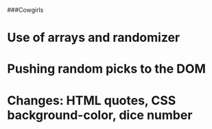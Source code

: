 ###Cowgirls
# Use of arrays and randomizer
# Pushing random picks to the DOM
# Changes: HTML quotes, CSS background-color, dice number
